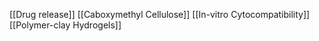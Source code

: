 [[Drug release]]
[[Caboxymethyl Cellulose]]
[[In-vitro Cytocompatibility]]
[[Polymer-clay Hydrogels]]
